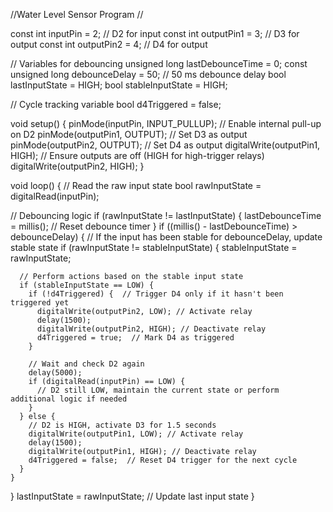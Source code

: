 
//Water Level Sensor Program //

const int inputPin = 2;  // D2 for input
const int outputPin1 = 3; // D3 for output
const int outputPin2 = 4; // D4 for output

// Variables for debouncing
unsigned long lastDebounceTime = 0;
const unsigned long debounceDelay = 50;  // 50 ms debounce delay
bool lastInputState = HIGH;
bool stableInputState = HIGH;

// Cycle tracking variable
bool d4Triggered = false;

void setup() {
  pinMode(inputPin, INPUT_PULLUP);   // Enable internal pull-up on D2
  pinMode(outputPin1, OUTPUT);       // Set D3 as output
  pinMode(outputPin2, OUTPUT);       // Set D4 as output
  digitalWrite(outputPin1, HIGH);    // Ensure outputs are off (HIGH for high-trigger relays)
  digitalWrite(outputPin2, HIGH);
}

void loop() {
  // Read the raw input state
  bool rawInputState = digitalRead(inputPin);

  // Debouncing logic
  if (rawInputState != lastInputState) {
    lastDebounceTime = millis();  // Reset debounce timer
  }
  if ((millis() - lastDebounceTime) > debounceDelay) {
    // If the input has been stable for debounceDelay, update stable state
    if (rawInputState != stableInputState) {
      stableInputState = rawInputState;

      // Perform actions based on the stable input state
      if (stableInputState == LOW) {
        if (!d4Triggered) {  // Trigger D4 only if it hasn't been triggered yet
          digitalWrite(outputPin2, LOW); // Activate relay
          delay(1500);
          digitalWrite(outputPin2, HIGH); // Deactivate relay
          d4Triggered = true;  // Mark D4 as triggered
        }

        // Wait and check D2 again
        delay(5000);
        if (digitalRead(inputPin) == LOW) {
          // D2 still LOW, maintain the current state or perform additional logic if needed
        }
      } else {
        // D2 is HIGH, activate D3 for 1.5 seconds
        digitalWrite(outputPin1, LOW); // Activate relay
        delay(1500);
        digitalWrite(outputPin1, HIGH); // Deactivate relay
        d4Triggered = false;  // Reset D4 trigger for the next cycle
      }
    }
  }
  lastInputState = rawInputState;  // Update last input state
}

